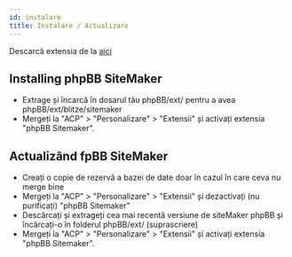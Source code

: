 ```yaml
---
id: instalare
title: Instalare / Actualizare
---
```


Descarcă extensia de la [aici](https://www.phpbb.com/customise/db/extension/phpbb_sitemaker_2/)

## Installing phpBB SiteMaker

* Extrage și încarcă în dosarul tău phpBB/ext/ pentru a avea phpBB/ext/blitze/sitemaker
* Mergeți la "ACP" > "Personalizare" > "Extensii" și activați extensia "phpBB Sitemaker".

## Actualizând fpBB SiteMaker

* Creați o copie de rezervă a bazei de date doar în cazul în care ceva nu merge bine
* Mergeți la "ACP" > "Personalizare" > "Extensii" și dezactivați (nu purificați) "phpBB Sitemaker"
* Descărcați și extrageți cea mai recentă versiune de siteMaker phpBB și încărcați-o în folderul phpBB/ext/ (suprascriere)
* Mergeți la "ACP" > "Personalizare" > "Extensii" și activați extensia "phpBB Sitemaker".